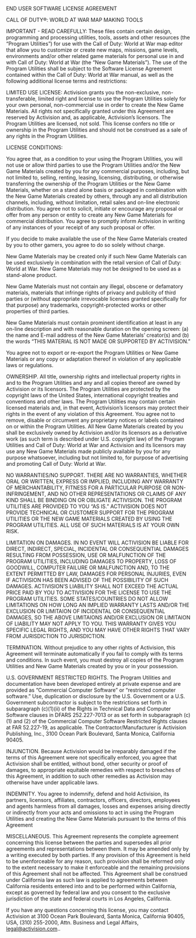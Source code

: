 END USER SOFTWARE LICENSE AGREEMENT

CALL OF DUTY®: WORLD AT WAR  MAP MAKING TOOLS

IMPORTANT - READ CAREFULLY: These files contain certain design, programming and processing utilities, tools, assets and other resources (the “Program Utilities”) for use with the Call of Duty: World at War map editor that allow you to customize or create new maps, missions, game levels, environments and/or other related game materials for personal use in and with Call of Duty: World at War (the “New Game Materials”). The use of the Program Utilities shall be subject to the Software License Agreement contained within the Call of Duty: World at War manual, as well as the following additional license terms and restrictions: 

LIMITED USE LICENSE:  Activision grants you the non-exclusive, non-transferable, limited right and license to use the Program Utilities solely for your own personal, non-commercial use in order to create the New Game Materials.  All rights not specifically granted under this Agreement are reserved by Activision and, as applicable, Activision’s licensors.  The Program Utilities are licensed, not sold.  This license confers no title or ownership in the Program Utilities and should not be construed as a sale of any rights in the Program Utilities.

LICENSE CONDITIONS:

You agree that, as a condition to your using the Program Utilities, you will not use or allow third parties to use the Program Utilities and/or the New Game Materials created by you for any commercial purposes, including, but not limited to, selling, renting, leasing, licensing, distributing, or otherwise transferring the ownership of the Program Utilities or the New Game Materials, whether on a stand alone basis or packaged in combination with the New Game Materials created by others, through any and all distribution channels, including, without limitation, retail sales and on-line electronic distribution.  You agree not to solicit, initiate or encourage any proposal or offer from any person or entity to create any New Game Materials for commercial distribution. You agree to promptly inform Activision in writing of any instances of your receipt of any such proposal or offer.

If you decide to make available the use of the New Game Materials created by you to other gamers, you agree to do so solely without charge. 

New Game Materials may be created only if such New Game Materials can be used exclusively in combination with the retail version of Call of Duty: World at War.  New Game Materials may not be designed to be used as a stand-alone product.

New Game Materials must not contain any illegal, obscene or defamatory materials, materials that infringe rights of privacy and publicity of third parties or (without appropriate irrevocable licenses granted specifically for that purpose) any trademarks, copyright-protected works or other properties of third parties.

New Game Materials must contain prominent identification at least in any on-line description and with reasonable duration on the opening screen: (a) the name and E-mail address of the New Game Materials’ creator(s) and (b) the words “THIS MATERIAL IS NOT MADE OR SUPPORTED BY ACTIVISION.” 

You agree not to export or re-export the Program Utilities or New Game Materials or any copy or adaptation thereof in violation of any applicable laws or regulations.

OWNERSHIP.  All title, ownership rights and intellectual property rights in and to the Program Utilities and any and all copies thereof are owned by Activision or its licensors. The Program Utilities are protected by the copyright laws of the United States, international copyright treaties and conventions and other laws.  The Program Utilities may contain certain licensed materials and, in that event, Activision’s licensors may protect their rights in the event of any violation of this Agreement.  You agree not to remove, disable or circumvent any proprietary notices or labels contained on or within the Program Utilities.  All New Game Materials created by you shall be exclusively owned by Activision and/or its licensors as a derivative work (as such term is described under U.S. copyright law) of the Program Utilities and Call of Duty: World at War and Activision and its licensors may use any New Game Materials made publicly available by you for any purpose whatsoever, including but not limited to, for purpose of advertising and promoting Call of Duty: World at War. 

NO WARRANTIES/NO SUPPORT.  THERE ARE NO WARRANTIES, WHETHER ORAL OR WRITTEN, EXPRESS OR IMPLIED, INCLUDING ANY WARRANTY OF MERCHANTABILITY, FITNESS FOR A PARTICULAR PURPOSE OR NON-INFRINGEMENT, AND NO OTHER REPRESENTATIONS OR CLAIMS OF ANY KIND SHALL BE BINDING ON OR OBLIGATE ACTIVISION.  THE PROGRAM UTILITIES ARE PROVIDED TO YOU “AS IS.”  ACTIVISION DOES NOT PROVIDE TECHNICAL OR CUSTOMER SUPPORT FOR THE PROGRAM UTILITIES OR THE NEW GAME MATERIALS CREATED BY USING THE PROGRAM UTILITIES. ALL USE OF SUCH MATERIALS IS AT YOUR OWN RISK.

LIMITATION ON DAMAGES.  IN NO EVENT WILL ACTIVISION BE LIABLE FOR DIRECT, INDIRECT, SPECIAL, INCIDENTAL OR CONSEQUENTIAL DAMAGES RESULTING FROM POSSESSION, USE OR MALFUNCTION OF THE PROGRAM UTILITIES, INCLUDING DAMAGES TO PROPERTY, LOSS OF GOODWILL, COMPUTER FAILURE OR MALFUNCTION AND, TO THE EXTENT PERMITTED BY LAW, DAMAGES FOR PERSONAL INJURIES, EVEN IF ACTIVISION HAS BEEN ADVISED OF THE POSSIBILITY OF SUCH DAMAGES.  ACTIVISION’S LIABILITY SHALL NOT EXCEED THE ACTUAL PRICE PAID BY YOU TO ACTIVISION FOR THE LICENSE TO USE THE PROGRAM UTILITIES.  SOME STATES/COUNTRIES DO NOT ALLOW LIMITATIONS ON HOW LONG AN IMPLIED WARRANTY LASTS AND/OR THE EXCLUSION OR LIMITAION OF INCIDENTAL OR CONSEQUENTIAL DAMAGES, SO THE ABOVE LIMITAIONS AND/OR EXCLUSION OR LIMITAION OF LIABILITY MAY NOT APPLY TO YOU.  THIS WARRANTY GIVES YOU SPECIFIC LEGAL RIGHTS, AND YOU MAY HAVE OTHER RIGHTS THAT VARY FROM JURISDICTION TO JURISDICTION.

TERMINATION. Without prejudice to any other rights of Activision, this Agreement will terminate automatically if you fail to comply with its terms and conditions. In such event, you must destroy all copies of the Program Utilities and New Game Materials created by you or in your possession.

U.S. GOVERNMENT RESTRICTED RIGHTS. The Program Utilities and documentation have been developed entirely at private expense and are provided as “Commercial Computer Software” or “restricted computer software.”  Use, duplication or disclosure by the U.S. Government or a U.S. Government subcontractor is subject to the restrictions set forth in subparagraph (c)(1)(ii) of the Rights in Technical Data and Computer Software clauses in DFARS 252.227-7013 or as set forth in subparagraph (c)(1) and (2) of the Commercial Computer Software Restricted Rights clauses at FAR 52.227-19, as applicable. The Contractor/Manufacturer is Activision Publishing, Inc., 3100 Ocean Park Boulevard, Santa Monica, California 90405.

INJUNCTION. Because Activision would be irreparably damaged if the terms of this Agreement were not specifically enforced, you agree that Activision shall be entitled, without bond, other security or proof of damages, to appropriate equitable remedies with respect to breaches of this Agreement, in addition to such other remedies as Activision may otherwise have under applicable laws.

INDEMNITY.  You agree to indemnify, defend and hold Activision, its partners, licensors, affiliates, contractors, officers, directors, employees and agents harmless from all damages, losses and expenses arising directly or indirectly from your acts and omissions to act in using the Program Utilities and creating the New Game Materials pursuant to the terms of this Agreement 

MISCELLANEOUS. This Agreement represents the complete agreement concerning this license between the parties and supersedes all prior agreements and representations between them.  It may be amended only by a writing executed by both parties.  If any provision of this Agreement is held to be unenforceable for any reason, such provision shall be reformed only to the extent necessary to make it enforceable and the remaining provisions of this Agreement shall not be affected.  This Agreement shall be construed under California law as such law is applied to agreements between California residents entered into and to be performed within California, except as governed by federal law and you consent to the exclusive jurisdiction of the state and federal courts in Los Angeles, California. 

If you have any questions concerning this license, you may contact Activision at 3100 Ocean Park Boulevard, Santa Monica, California 90405, USA, (310) 255-2000, Attn. Business and Legal Affairs, legal@activision.com..
